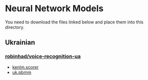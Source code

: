 # Neural Network Models
You need to download the files linked below and place them into this directory.
## Ukrainian
### [robinhad/voice-recognition-ua](https://github.com/robinhad/voice-recognition-ua/releases/tag/v0.4)
* [kenlm.scorer](https://github.com/robinhad/voice-recognition-ua/releases/download/v0.4/kenlm.scorer)
* [uk.pbmm](https://github.com/robinhad/voice-recognition-ua/releases/download/v0.4/uk.pbmm)
